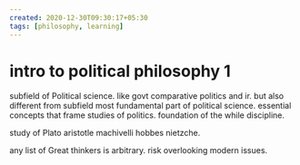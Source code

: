 ```yaml
---
created: 2020-12-30T09:30:17+05:30
tags: [philosophy, learning]
---
```


# intro to political philosophy 1

subfield of Political science. like govt comparative politics and ir. but also different from subfield most fundamental part of political science. essential concepts that frame studies of politics. foundation of the while discipline.

study of Plato aristotle machivelli hobbes nietzche.

any list of Great thinkers is arbitrary. risk overlooking modern issues.
